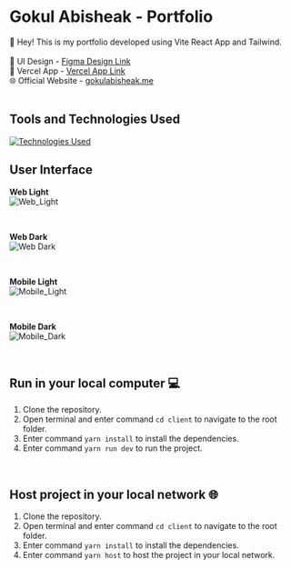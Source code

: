 # Gokul Abisheak - Portfolio

:wave: Hey! This is my portfolio developed using Vite React App and Tailwind.
<br>
<br>
:city_sunset: UI Design - [Figma Design Link](https://www.figma.com/file/NDme08HGa72KTkcqQVpRjX/Portfolio-UI?type=design&node-id=0:1&t=NvThB09C5A7t1Py2-1)
<br>
:rocket: Vercel App - [Vercel App Link](https://my-portfolio-two-tawny.vercel.app/)
<br>
🌐 Official Website - [gokulabisheak.me](https://gokulabisheak.me/)
<br>
<br>
## Tools and Technologies Used
[![Technologies Used](https://skills.thijs.gg/icons?i=js,react,tailwind,nodejs,git,figma)](https://skills.thijs.gg)

## User Interface

**Web Light**
<br>
![Web_Light](https://github.com/GokulAbisheak/my-portfolio/assets/116421744/e3de95a6-5ef3-46ea-8a4a-3a9cb208f653)

<br>

**Web Dark**
<br>
![Web Dark](https://github.com/GokulAbisheak/my-portfolio/assets/116421744/a6fa5c3d-a5fd-4e46-903c-b8e997e8fe10)

<br>

**Mobile Light**
<br>
![Mobile_Light](https://github.com/GokulAbisheak/my-portfolio/assets/116421744/47a360da-8316-4f6f-b316-92319c865ae8)

<br>

**Mobile Dark**
<br>
![Mobile_Dark](https://github.com/GokulAbisheak/my-portfolio/assets/116421744/ede976d0-1056-402a-bb56-a08097a826ec)

<br>

## Run in your local computer :computer:

 1. Clone the repository.
 2. Open terminal and enter command `cd client` to navigate to the root folder.
 3. Enter command `yarn install` to install the dependencies.
 4. Enter command `yarn run dev` to run the project.

<br>

## Host project in your local network :globe_with_meridians:

 1. Clone the repository.
 2. Open terminal and enter command `cd client` to navigate to the root folder.
 3. Enter command `yarn install` to install the dependencies.
 4. Enter command `yarn host` to host the project in your local network.
